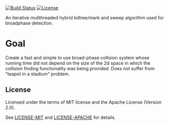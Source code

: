 [![Build Status](https://travis-ci.org/tiby312/collie.svg?branch=master)](https://travis-ci.org/tiby312/collie)
[![License](https://img.shields.io/badge/license-MIT%2FApache--2.0-blue.svg)](https://github.com/tiby312/collie)

An iterative mulithreaded hybrid kdtree/mark and sweep algorithm used for broadphase detection.


# Goal
Create a fast and simple to use broad-phase collision system whose running time did not depend on the size of the 2d space
in which the collision finding functionality was being provided. Does not suffer from "teapot in a stadium" problem.




## License

Licensed under the terms of MIT license and the Apache License (Version 2.0).

See [LICENSE-MIT](LICENSE-MIT) and [LICENSE-APACHE](LICENSE-APACHE) for details.
